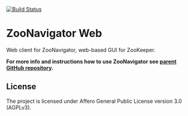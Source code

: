 [![Build Status](https://travis-ci.org/elkozmon/zoonavigator-web.svg?branch=master)](https://travis-ci.org/elkozmon/zoonavigator-web)

ZooNavigator Web
================

Web client for ZooNavigator, web-based GUI for ZooKeeper.

**For more info and instructions how to use ZooNavigator see [parent GitHub repository](https://github.com/elkozmon/zoonavigator).**

License
-------

The project is licensed under Affero General Public License version 3.0 (AGPLv3).
